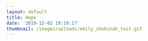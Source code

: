 ```yaml
---
layout: default
title: Hope
date: '2019-12-02 19:19:17'
thumbnail: /images/uploads/emily_shekinah_test.gif
---
```


